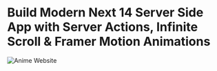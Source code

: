 # Build Modern Next 14 Server Side App with Server Actions, Infinite Scroll & Framer Motion Animations

![Anime Website](https://ibb.co/58r9F9m)

